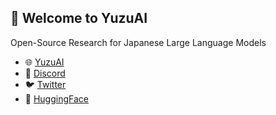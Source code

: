 ## 🍊 Welcome to YuzuAI

<!--

**Here are some ideas to get you started:**

🙋‍♀️ A short introduction - what is your organization all about?
🌈 Contribution guidelines - how can the community get involved?
👩‍💻 Useful resources - where can the community find your docs? Is there anything else the community should know?
🍿 Fun facts - what does your team eat for breakfast?
🧙 Remember, you can do mighty things with the power of [Markdown](https://docs.github.com/github/writing-on-github/getting-started-with-writing-and-formatting-on-github/basic-writing-and-formatting-syntax)
-->

Open-Source Research for Japanese Large Language Models

* 🌐 [YuzuAI](https://yuzuai.jp)
* 💬 [Discord](https://discord.gg/bHB9e2rq2r)
* 🐦 [Twitter](https://twitter.com/yuzuaijp)
* 🤗 [HuggingFace](https://huggingface.co/yuzuai)

